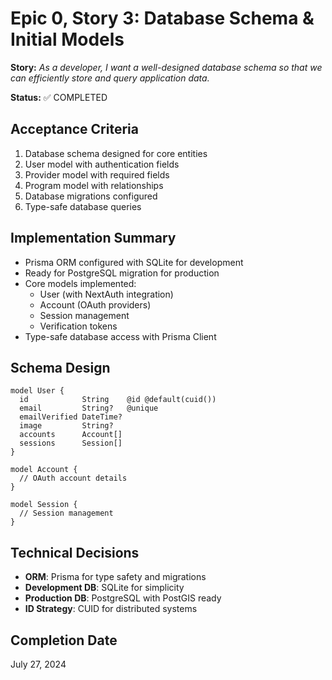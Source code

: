 # Epic 0, Story 3: Database Schema & Initial Models

**Story:** *As a developer, I want a well-designed database schema so that we can efficiently store and query application data.*

**Status:** ✅ COMPLETED

## Acceptance Criteria
1. Database schema designed for core entities
2. User model with authentication fields
3. Provider model with required fields
4. Program model with relationships
5. Database migrations configured
6. Type-safe database queries

## Implementation Summary
- Prisma ORM configured with SQLite for development
- Ready for PostgreSQL migration for production
- Core models implemented:
  - User (with NextAuth integration)
  - Account (OAuth providers)
  - Session management
  - Verification tokens
- Type-safe database access with Prisma Client

## Schema Design
```prisma
model User {
  id            String    @id @default(cuid())
  email         String?   @unique
  emailVerified DateTime?
  image         String?
  accounts      Account[]
  sessions      Session[]
}

model Account {
  // OAuth account details
}

model Session {
  // Session management
}
```

## Technical Decisions
- **ORM**: Prisma for type safety and migrations
- **Development DB**: SQLite for simplicity
- **Production DB**: PostgreSQL with PostGIS ready
- **ID Strategy**: CUID for distributed systems

## Completion Date
July 27, 2024
